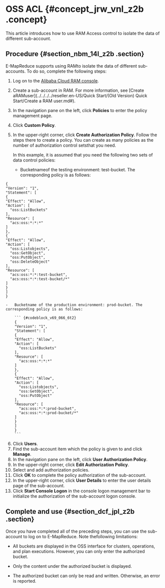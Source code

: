 # OSS ACL {#concept_jrw_vnl_z2b .concept}

This article introduces how to use RAM Access control to isolate the data of different sub-account.

## Procedure {#section_nbm_14l_z2b .section}

E-MapReduce supports using RAMto isolate the data of different sub-accounts. To do so, complete the following steps:

1.  Log on to the [Alibaba Cloud RAM console](https://partners-intl.aliyun.com/login-required#/ram).
2.  Create a sub-account in RAM. For more information, see [Create aRAMuser](../../../../reseller.en-US/Quick Start/(Old Version) Quick Start/Create a RAM user.md#).
3.  In the navigation pane on the left, click **Policies** to enter the policy management page.
4.  Click **Custom Policy**.
5.  In the upper-right corner, click **Create Authorization Policy**. Follow the steps there to create a policy. You can create as many policies as the number of authorization control setsthat you need.

    In this example, it is assumed that you need the following two sets of data control policies:

    -   Bucketnameof the testing environment: test-bucket. The corresponding policy is as follows:

``` {#codeblock_fme_mij_1ma}
{
"Version": "1",
"Statement": [
{
"Effect": "Allow",
"Action": [
  "oss:ListBuckets"
],
"Resource": [
  "acs:oss:*:*:*"
]
},
{
"Effect": "Allow",
"Action": [
  "oss:Listobjects",
  "oss:GetObject",
  "oss:PutObject",
  "oss:DeleteObject"
],
"Resource": [
  "acs:oss:*:*:test-bucket",
  "acs:oss:*:*:test-bucket/*"
]
}
]
}
```

    -   Bucketname of the production environment: prod-bucket. The corresponding policy is as follows:

        ``` {#codeblock_v69_066_6t2}
        {
        "Version": "1",
        "Statement": [
        {
        "Effect": "Allow",
        "Action": [
          "oss:ListBuckets"
        ],
        "Resource": [
          "acs:oss:*:*:*"
        ]
        },
        {
        "Effect": "Allow",
        "Action": [
          "oss:Listobjects",
          "oss:GetObject",
          "oss:PutObject"
        ],
        "Resource": [
          "acs:oss:*:*:prod-bucket",
          "acs:oss:*:*:prod-bucket/*"
        ]
        }
        ]
        }
        ```

6.  Click **Users**.
7.  Find the sub-account item which the policy is given to and click **Manage**.
8.  In the navigation pane on the left, click **User Authorization Policy**.
9.  In the upper-right corner, click **Edit Authorization Policy**.
10. Select and add authorization policies.
11. Click **OK** to complete the policy authorization of the sub-account.
12. In the upper-right corner, click **User Details** to enter the user details page of the sub-account.
13. Click **Start Console Logon** in the console logon management bar to initialize the authorization of the sub-account logon console.

## Complete and use {#section_dcf_jpl_z2b .section}

Once you have completed all of the preceding steps, you can use the sub-account to log on to E-MapReduce. Note thefollowing limitations:

-   All buckets are displayed in the OSS interface for clusters, operations, and plan executions. However, you can only enter the authorized bucket.

-   Only the content under the authorized bucket is displayed.

-   The authorized bucket can only be read and written. Otherwise, an error is reported.


